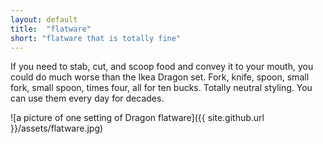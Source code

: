 ```yaml
---  
layout: default
title:  "flatware"
short: "flatware that is totally fine"
---
```

If you need to stab, cut, and scoop food and convey it to your mouth, you could do much worse than the Ikea Dragon set. Fork, knife, spoon, small fork, small spoon, times four, all for ten bucks. Totally neutral styling. You can use them every day for decades.

![a picture of one setting of Dragon flatware]({{ site.github.url }}/assets/flatware.jpg)
